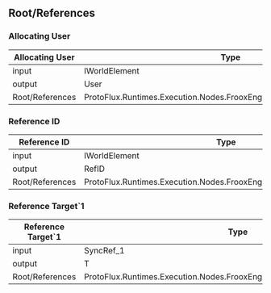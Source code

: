 <!-----------------------------------------------------------------------+
 ! This file has been generated using a script. Do not edit it manually. !
 ! Edit the individual node pages instead.                               !
 +----------------------------------------------------------------------->

## Root/References

### Allocating User

<!-- embed:start:ProtoFlux.Runtimes.Execution.Nodes.FrooxEngine.References.AllocatingUser -->
<!-- ProtofluxNode:start -->
| Allocating User | Type | Label |
| --- | ---- | ----- |
| input | IWorldElement | Element |
| output | User | * |
| Root/References | ProtoFlux.Runtimes.Execution.Nodes.FrooxEngine.References.AllocatingUser |  |
<!-- ProtofluxNode:end -->
<!-- embed:end:ProtoFlux.Runtimes.Execution.Nodes.FrooxEngine.References.AllocatingUser -->


### Reference ID

<!-- embed:start:ProtoFlux.Runtimes.Execution.Nodes.FrooxEngine.References.ReferenceID -->
<!-- ProtofluxNode:start -->
| Reference ID | Type | Label |
| --- | ---- | ----- |
| input | IWorldElement | Element |
| output | RefID | * |
| Root/References | ProtoFlux.Runtimes.Execution.Nodes.FrooxEngine.References.ReferenceID |  |
<!-- ProtofluxNode:end -->
<!-- embed:end:ProtoFlux.Runtimes.Execution.Nodes.FrooxEngine.References.ReferenceID -->


### Reference Target`1

<!-- embed:start:ProtoFlux.Runtimes.Execution.Nodes.FrooxEngine.References.ReferenceTarget`1 -->
<!-- ProtofluxNode:start -->
| Reference Target`1 | Type | Label |
| --- | ---- | ----- |
| input | SyncRef_1 | Reference |
| output | T | * |
| Root/References | ProtoFlux.Runtimes.Execution.Nodes.FrooxEngine.References.ReferenceTarget`1 |  |
<!-- ProtofluxNode:end -->
<!-- embed:end:ProtoFlux.Runtimes.Execution.Nodes.FrooxEngine.References.ReferenceTarget`1 -->


